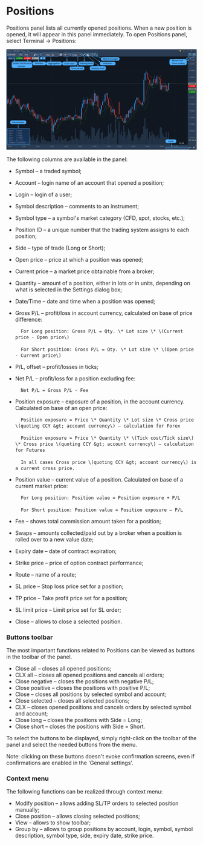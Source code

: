# Positions

Positions panel lists all currently opened positions. When a new position is opened, it will appear in this panel immediately. To open Positions panel, select Terminal -&gt; Positions:

![](../../.gitbook/assets/1%20%2863%29.png)

The following columns are available in the panel:

* Symbol – a traded symbol;
* Account – login name of an account that opened a position;
* Login – login of a user;
* Symbol description – comments to an instrument;
* Symbol type – a symbol's market category \(CFD, spot, stocks, etc.\);
* Position ID – a unique number that the trading system assigns to each position;
* Side – type of trade \(Long or Short\);
* Open price – price at which a position was opened;
* Current price – a market price obtainable from a broker;
* Quantity – amount of a position, either in lots or in units, depending on what is selected in the Settings dialog box;
* Date/Time – date and time when a position was opened;
* Gross P/L – profit/loss in account currency, calculated on base of price difference:

        For Long position: Gross P/L = Qty. \* Lot size \* \(Current price - Open price\)

        For Short position: Gross P/L = Qty. \* Lot size \* \(Open price - Current price\)

* P/L, offset – profit/losses in ticks;
* Net P/L – profit/loss for a position excluding fee:

        Net P/L = Gross P/L - Fee

* Position exposure – exposure of a position, in the account currency. Calculated on base of an open price:

        Position exposure = Price \* Quantity \* Lot size \* Cross price \(quoting CCY &gt; account currency\) – calculation for Forex

        Position exposure = Price \* Quantity \* \(Tick cost/Tick size\) \* Cross price \(quoting CCY &gt; account currency\) – calculation for Futures

        In all cases Cross price \(quoting CCY &gt; account currency\) is a current cross price.

* Position value – current value of a position. Calculated on base of a current market price:

        For Long position: Position value = Position exposure + P/L

        For Short position: Position value = Position exposure – P/L

* Fee – shows total commission amount taken for a position;
* Swaps – amounts collected/paid out by a broker when a position is rolled over to a new value date;
* Expiry date – date of contract expiration;
* Strike price – price of option contract performance;
* Route – name of a route;
* SL price – Stop loss price set for a position;
* TP price – Take profit price set for a position;
* SL limit price – Limit price set for SL order;
* Close – allows to close a selected position.

### **Buttons toolbar**

The most important functions related to Positions can be viewed as buttons in the toolbar of the panel.

* Close all – closes all opened positions;
* CLX all – closes all opened positions and cancels all orders;
* Close negative – closes the positions with negative P/L;
* Close positive – closes the positions with positive P/L;
* Close – closes all positions by selected symbol and account;
* Close selected – closes all selected positions;
* CLX – closes opened positions and cancels orders by selected symbol and account;
* Close long – closes the positions with Side = Long;
* Close short – closes the positions with Side = Short.

To select the buttons to be displayed, simply right-click on the toolbar of the panel and select the needed buttons from the menu.

Note: clicking on these buttons doesn't evoke confirmation screens, even if confirmations are enabled in the 'General settings'.

### **Context menu**

The following functions can be realized through context menu:

* Modify position – allows adding SL/TP orders to selected position manually;
* Close position – allows closing selected positions;
* View – allows to show toolbar;
* Group by – allows to group positions by account, login, symbol, symbol description, symbol type, side, expiry date, strike price.



